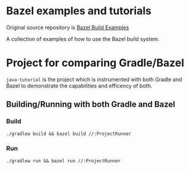 # Bazel examples and tutorials

Original source repository is [Bazel Build Examples](https://github.com/bazelbuild/examples)

A collection of examples of how to use the Bazel build system.

# Project for comparing Gradle/Bazel

`java-tutorial` is the project which is instrumented with both Gradle and Bazel to demonstrate the capabilities and efficency of both.

## Building/Running with both Gradle and Bazel

### Build

```
./gradlew build && bazel build //:ProjectRunner
```

### Run

```
./gradlew run && bazel run //:ProjectRunner
```
